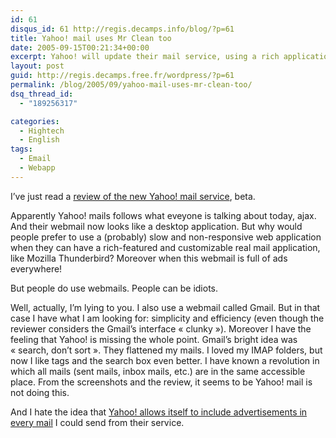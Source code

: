 ```yaml
---
id: 61
disqus_id: 61 http://regis.decamps.info/blog/?p=61
title: Yahoo! mail uses Mr Clean too
date: 2005-09-15T00:21:34+00:00
excerpt: Yahoo! will update their mail service, using a rich application look and feel.
layout: post
guid: http://regis.decamps.free.fr/wordpress/?p=61
permalink: /blog/2005/09/yahoo-mail-uses-mr-clean-too/
dsq_thread_id:
  - "189256317"

categories:
  - Hightech
  - English
tags:
  - Email
  - Webapp
---
```

I’ve just read a [review of the new Yahoo! mail service](http://yahoo.weblogsinc.com/entry/1234000380058717/), beta.

Apparently Yahoo! mails follows what eveyone is talking about today, ajax. And their webmail now looks like a desktop application. But why would people prefer to use a (probably) slow and non-responsive web application when they can have a rich-featured and customizable real mail application, like Mozilla Thunderbird? Moreover when this webmail is full of ads everywhere! 

But people do use webmails. People can be idiots.

Well, actually, I’m lying to you. I also use a webmail called Gmail. But in that case I have what I am looking for: simplicity and efficiency (even though the reviewer considers the Gmail’s interface « clunky »). Moreover I have the feeling that Yahoo! is missing the whole point. Gmail’s bright idea was « search, don’t sort ». They flattened my mails. I loved my IMAP folders, but now I like tags and the search box even better. I have known a revolution in which all mails (sent mails, inbox mails, etc.) are in the same accessible place. From the screenshots and the review, it seems to be Yahoo! mail is not doing this.

And I hate the idea that [Yahoo! allows itself to include advertisements in every mail](http://regis.decamps.free.fr/mediawiki/index.php?title=Yahoo_mail_signature) I could send from their service.
